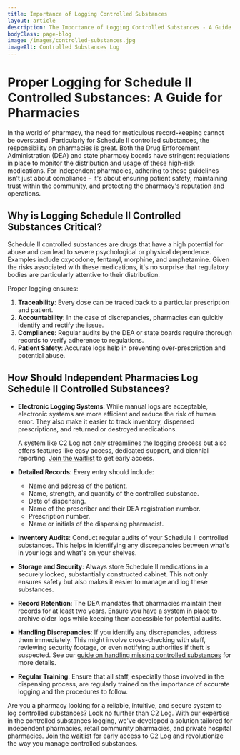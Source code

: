 ```yaml
---
title: Importance of Logging Controlled Substances
layout: article
description: The Importance of Logging Controlled Substances - A Guide for Pharmacies
bodyClass: page-blog
image: /images/controlled-substances.jpg
imageAlt: Controlled Substances Log
---
```


# Proper Logging for Schedule II Controlled Substances: A Guide for Pharmacies

In the world of pharmacy, the need for meticulous record-keeping cannot be overstated. Particularly for Schedule II controlled substances, the responsibility on pharmacies is great. Both the Drug Enforcement Administration (DEA) and state pharmacy boards have stringent regulations in place to monitor the distribution and usage of these high-risk medications. For independent pharmacies, adhering to these guidelines isn't just about compliance – it's about ensuring patient safety, maintaining trust within the community, and protecting the pharmacy's reputation and operations.

## Why is Logging Schedule II Controlled Substances Critical?

Schedule II controlled substances are drugs that have a high potential for abuse and can lead to severe psychological or physical dependence. Examples include oxycodone, fentanyl, morphine, and amphetamine. Given the risks associated with these medications, it's no surprise that regulatory bodies are particularly attentive to their distribution.

Proper logging ensures:

1. **Traceability**: Every dose can be traced back to a particular prescription and patient.
2. **Accountability**: In the case of discrepancies, pharmacies can quickly identify and rectify the issue.
3. **Compliance**: Regular audits by the DEA or state boards require thorough records to verify adherence to regulations.
4. **Patient Safety**: Accurate logs help in preventing over-prescription and potential abuse.

## How Should Independent Pharmacies Log Schedule II Controlled Substances?

- **Electronic Logging Systems**:
  While manual logs are acceptable, electronic systems are more efficient and reduce the risk of human error. They also make it easier to track inventory, dispensed prescriptions, and returned or destroyed medications.

  A system like C2 Log not only streamlines the logging process but also offers features like easy access, dedicated support, and biennial reporting. [Join the waitlist](/join-waitlist/) to get early access.

- **Detailed Records**:
  Every entry should include:
  - Name and address of the patient.
  - Name, strength, and quantity of the controlled substance.
  - Date of dispensing.
  - Name of the prescriber and their DEA registration number.
  - Prescription number.
  - Name or initials of the dispensing pharmacist.
- **Inventory Audits**:
  Conduct regular audits of your Schedule II controlled substances. This helps in identifying any discrepancies between what's in your logs and what's on your shelves.
- **Storage and Security**:
  Always store Schedule II medications in a securely locked, substantially constructed cabinet. This not only ensures safety but also makes it easier to manage and log these substances.
- **Record Retention**:
  The DEA mandates that pharmacies maintain their records for at least two years. Ensure you have a system in place to archive older logs while keeping them accessible for potential audits.
- **Handling Discrepancies**:
  If you identify any discrepancies, address them immediately. This might involve cross-checking with staff, reviewing security footage, or even notifying authorities if theft is suspected. See our [guide on handling missing controlled substances](/blog/handling-missing-controlled-substances/) for more details.
- **Regular Training**:
  Ensure that all staff, especially those involved in the dispensing process, are regularly trained on the importance of accurate logging and the procedures to follow.

Are you a pharmacy looking for a reliable, intuitive, and secure system to log controlled substances? Look no further than C2 Log. With our expertise in the controlled substances logging, we've developed a solution tailored for independent pharmacies, retail community pharmacies, and private hospital pharmacies. [Join the waitlist](/join-waitlist/) for early access to C2 Log and revolutionize the way you manage controlled substances.
